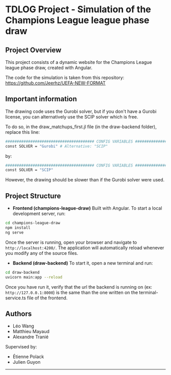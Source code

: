 # TDLOG Project - Simulation of the Champions League league phase draw

## Project Overview

This project consists of a dynamic website for the Champions League league phase draw, created with Angular.

The code for the simulation is taken from this repository: https://github.com/Jeerhz/UEFA-NEW-FORMAT

## Important information

The drawing code uses the Gurobi solver, but if you don't have a Gurobi license, you can alternatively use the SCIP solver which is free.

To do so, in the draw_matchups_first.jl file (in the draw-backend folder), replace this line:
```bash
####################################### CONFIG VARIABLES #######################################
const SOLVER = "Gurobi" # Alternative: "SCIP"
```

by:
```bash
####################################### CONFIG VARIABLES #######################################
const SOLVER = "SCIP"
```

However, the drawing should be slower than if the Gurobi solver were used.

## Project Structure

- **Frontend (champions-league-draw)**
  Built with Angular.
  To start a local development server, run:

```bash
cd champions-league-draw
npm install
ng serve
```

Once the server is running, open your browser and navigate to `http://localhost:4200/`. The application will automatically reload whenever you modify any of the source files.


- **Backend (draw-backend)**
  To start it, open a new terminal and run:

```bash
cd draw-backend
uvicorn main:app --reload
```
Once you have run it, verify that the url the backend is running on (ex: `http://127.0.0.1:8000`) is the same than the one written on the terminal-service.ts file of the frontend.


## Authors

- Léo Wang
- Matthieu Mayaud
- Alexandre Tranié

Supervised by:
- Étienne Polack
- Julien Guyon

---
